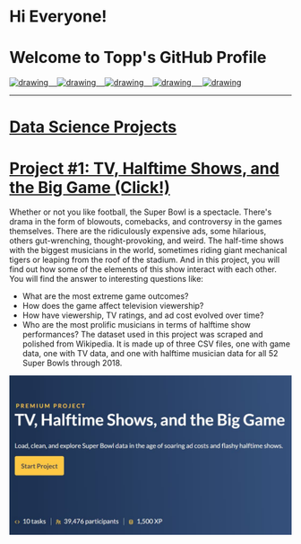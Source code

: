 # Hi Everyone! 
# Welcome to Topp's GitHub Profile

<a href="https://www.youtube.com/"><img src="https://res.cloudinary.com/importdata/image/upload/v1595012354/yt_logo_jjgys4.png" alt="drawing" width="100"/>&nbsp;&nbsp;&nbsp;&nbsp;<a href="https://medium.com/"><img
src="https://res.cloudinary.com/importdata/image/upload/v1595012354/medium_mono_hoz0z5.png" alt="drawing"
width="35"/>&nbsp;&nbsp;&nbsp;&nbsp;<a href="https://twitter.com/"><img 
src="https://res.cloudinary.com/importdata/image/upload/v1595012924/Twitter_Logo_Blue_gbtagu.png" alt="drawing" width="40"/>&nbsp;&nbsp;&nbsp;&nbsp;<a href="https://www.linkedin.com/in/topp-theeralerttham-54743264/"><img src="https://res.cloudinary.com/importdata/image/upload/v1595012354/linkedin_t9qiwy.png" alt="drawing" width="100"/> &nbsp;&nbsp;&nbsp;&nbsp;<a href="https://www.kaggle.com/"><img src="https://res.cloudinary.com/importdata/image/upload/v1595012924/kaggle_ksaktb.png" alt="drawing" width="75"/>

---------------

# Data Science Projects

# [Project #1: TV, Halftime Shows, and the Big Game (Click!)](https://github.com/tnattawat/Topp/blob/master/Project1/notebook.ipynb) 
Whether or not you like football, the Super Bowl is a spectacle. There's drama in the form of blowouts, comebacks, and controversy in the games themselves. There are the ridiculously expensive ads, some hilarious, others gut-wrenching, thought-provoking, and weird. The half-time shows with the biggest musicians in the world, sometimes riding giant mechanical tigers or leaping from the roof of the stadium. And in this project, you will find out how some of the elements of this show interact with each other. You will find the answer to interesting questions like:
* What are the most extreme game outcomes?
* How does the game affect television viewership?
* How have viewership, TV ratings, and ad cost evolved over time?
* Who are the most prolific musicians in terms of halftime show performances?
The dataset used in this project was scraped and polished from Wikipedia. It is made up of three CSV files, one with game data, one with TV data, and one with halftime musician data for all 52 Super Bowls through 2018.

![](https://github.com/tnattawat/Portfolio/blob/master/Project1/images/Super%20Bowl%20Project%20Banner.JPG)
